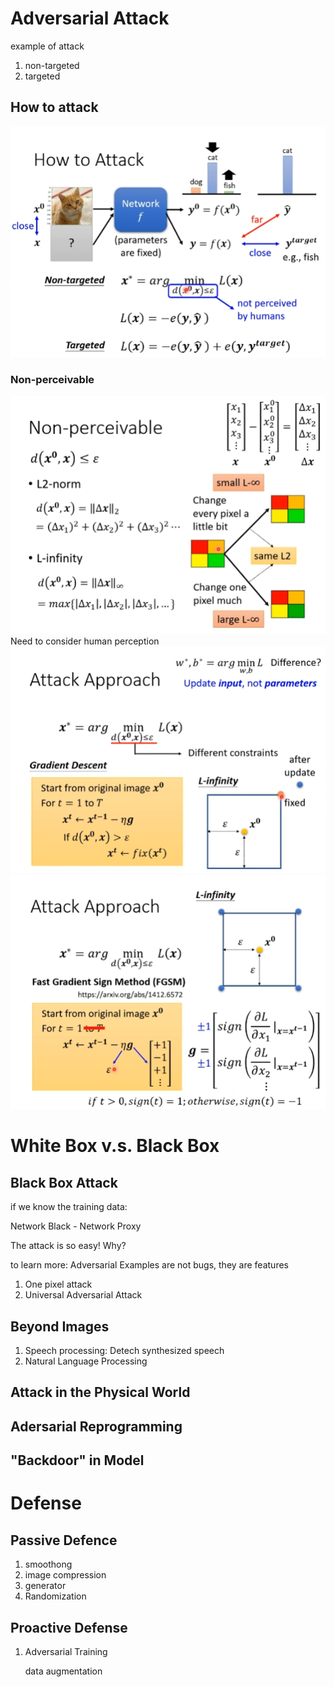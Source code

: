 # Adversarial Attack
example of attack
1. non-targeted
2. targeted
## How to attack
![](img/howtoattack.PNG)
### Non-perceivable
![](img/Non-perceivable.PNG)
Need to consider human perception
![](img/attackapproach.PNG)
![](img/attackapproach1.PNG)

# White Box v.s. Black Box
## Black Box Attack
if we know the training data:

Network Black -  Network Proxy

The attack is  so easy! Why?

to learn more: Adversarial Examples are not bugs, they are features

1. One pixel attack
2. Universal Adversarial Attack

## Beyond Images
1. Speech processing: Detech synthesized speech
2. Natural Language Processing

## Attack in the Physical World

## Adersarial Reprogramming

## "Backdoor" in Model

# Defense
## Passive Defence
1. smoothong
2. image compression
3. generator
4. Randomization
## Proactive Defense
1. Adversarial Training
   
   data augmentation

